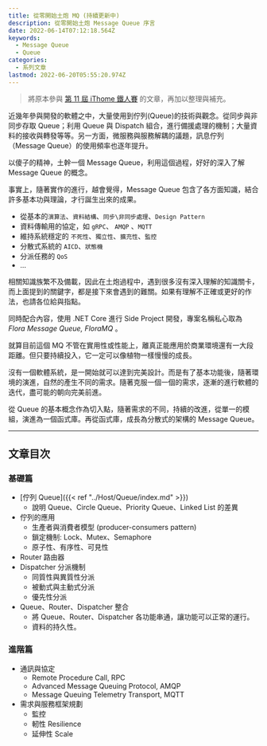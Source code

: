 ```yaml
---
title: 從零開始土炮 MQ (持續更新中)
description: 從零開始土炮 Message Queue 序言
date: 2022-06-14T07:12:18.564Z
keywords:
  - Message Queue
  - Queue
categories:
  - 系列文章
lastmod: 2022-06-20T05:55:20.974Z
---
```


> 將原本參與 [第 11 屆 iThome 鐵人賽](https://ithelp.ithome.com.tw/users/20107551/ironman/2172) 的文章，再加以整理與補充。

近幾年參與開發的軟體之中，大量使用到佇列(Queue)的技術與觀念。從同步與非同步存取 Queue；利用 Queue 與 Dispatch 組合，進行備援處理的機制；大量資料的接收與轉發等等。另一方面，微服務與服務解耦的議題，訊息佇列（Message Queue）的使用頻率也逐年提升。

以傻子的精神，土幹一個 Message Queue，利用這個過程，好好的深入了解 Message Queue 的概念。

<!--more-->

事實上，隨著實作的進行，越會覺得，Message Queue 包含了各方面知識，結合許多基本功與理論，才行誕生出來的成果。

- 從基本的`演算法`、`資料結構`、`同步\非同步處理`、`Design Pattern`
- 資料傳輸用的協定，如 `gRPC`、 `AMQP` 、`MQTT`
- 維持系統穩定的 `不死性`、`獨立性`、`擴充性`、`監控`
- 分散式系統的 `AICD`、`狀態機`
- 分派任務的 `QoS`
- ...

相關知識族繁不及備載，因此在土炮過程中，遇到很多沒有深入理解的知識關卡，而上面提到的關鍵字，都是接下來會遇到的難關。如果有理解不正確或更好的作法，也請各位給與指點。

同時配合內容，使用 .NET Core 進行 Side Project 開發，專案名稱私心取為 *Flora Message Queue, FloraMQ* 。

就算目前這個 MQ 不管在實用性或性能上，離真正能應用於商業環境還有一大段距離。但只要持續投入，它一定可以像植物一樣慢慢的成長。

沒有一個軟體系統，是一開始就可以達到完美設計。而是有了基本功能後，隨著環境的演進，自然的產生不同的需求。隨著克服一個一個的需求，逐漸的進行軟體的迭代，盡可能的朝向完美前進。

從 Queue 的基本概念作為切入點，隨著需求的不同，持續的改進，從單一的模組，演進為一個函式庫。再從函式庫，成長為分散式的架構的 Message Queue。

---

## 文章目次

### 基礎篇

- [佇列 Queue]({{< ref "../Host/Queue/index.md" >}})
  - 說明 Queue、Circle Queue、Priority Queue、Linked List 的差異
- 佇列的應用
  - 生產者與消費者模型 (producer-consumers pattern)
  - 鎖定機制: Lock、Mutex、Semaphore
  - 原子性、有序性、可見性
- Router 路由器
- Dispatcher 分派機制
  - 同質性與異質性分派
  - 被動式與主動式分派
  - 優先性分派
- Queue、Router、Dispatcher 整合
  - 將 Queue、Router、Dispatcher 各功能串通，讓功能可以正常的運行。
  - 資料的持久性。

### 進階篇

- 通訊與協定
  - Remote Procedure Call, RPC
  - Advanced Message Queuing Protocol, AMQP
  - Message Queuing Telemetry Transport, MQTT
- 需求與服務框架規劃
  - 監控
  - 軔性 Resilience
  - 延伸性 Scale
